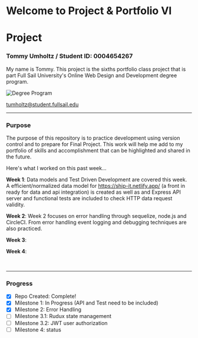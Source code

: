 # Welcome to Project & Portfolio VI

# Project

### Tommy Umholtz / Student ID: 0004654267

My name is Tommy. This project is the sixths portfolio class project that is part Full Sail University's Online Web Design and Development degree program.

![Degree Program](https://img.shields.io/badge/degree-web%20design%20%26%20development-blue.svg)&nbsp;

tumholtz@student.fullsail.edu

---

### Purpose

The purpose of this repository is to practice development using version control and to prepare for Final Project. This work will help me add to my portfolio of skills and accomplishment that can be highlighted and shared in the future.

Here's what I worked on this past week...

**Week 1**: Data models and Test Driven Development are covered this week. A efficient/normalized data model for https://ship-it.netlify.app/ (a front in ready for data and api integration) is created as well as and Express API server and functional tests are included to check HTTP data request validity.

**Week 2**: Week 2 focuses on error handling through sequelize, node.js and CircleCI. From error handling event logging and debugging techniques are also practiced.

**Week 3**:

**Week 4**:

<br>

---

### Progress

- [x] Repo Created: Complete!
- [x] Milestone 1: In Progress (API and Test need to be included)
- [x] Milestone 2: Error Handling
- [ ] Milestone 3.1: Rudux state management
- [ ] Milestone 3.2: JWT user authorization
- [ ] Milestone 4: status
